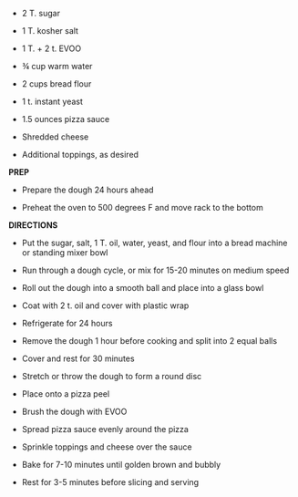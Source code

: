-   2 T. sugar

-   1 T. kosher salt

-   1 T. + 2 t. EVOO

-   ¾ cup warm water

-   2 cups bread flour

-   1 t. instant yeast

-   1.5 ounces pizza sauce

-   Shredded cheese

-   Additional toppings, as desired

**PREP**

-   Prepare the dough 24 hours ahead

-   Preheat the oven to 500 degrees F and move rack to the bottom

**DIRECTIONS**

-   Put the sugar, salt, 1 T. oil, water, yeast, and flour into a bread
    machine or standing mixer bowl

-   Run through a dough cycle, or mix for 15-20 minutes on medium speed

-   Roll out the dough into a smooth ball and place into a glass bowl

-   Coat with 2 t. oil and cover with plastic wrap

-   Refrigerate for 24 hours

-   Remove the dough 1 hour before cooking and split into 2 equal balls

-   Cover and rest for 30 minutes

-   Stretch or throw the dough to form a round disc

-   Place onto a pizza peel

-   Brush the dough with EVOO

-   Spread pizza sauce evenly around the pizza

-   Sprinkle toppings and cheese over the sauce

-   Bake for 7-10 minutes until golden brown and bubbly

-   Rest for 3-5 minutes before slicing and serving
